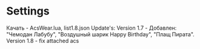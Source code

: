 # Settings
Качать - AcsWear.lua, list1.8.json
Update's:
Version 1.7 - Добавлен: "Чемодан Лабубу", "Воздушный шарик Happy Birthday", "Плащ Пирата".
Version 1.8 - fix attached acs
